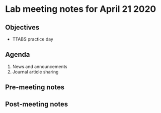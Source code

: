 # Lab meeting notes for April 21 2020

## Objectives
- TTABS practice day

## Agenda
1. News and announcements
2. Journal article sharing

## Pre-meeting notes


## Post-meeting notes